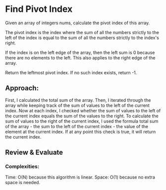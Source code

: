 # Find Pivot Index

Given an array of integers nums, calculate the pivot index of this array.

The pivot index is the index where the sum of all the numbers strictly to the left of the index is equal to the sum of all the numbers strictly to the index's right.

If the index is on the left edge of the array, then the left sum is 0 because there are no elements to the left. This also applies to the right edge of the array.

Return the leftmost pivot index. If no such index exists, return -1.

## Approach:

First, I calculated the total sum of the array. Then, I iterated through the array while keeping track of the sum of values to the left of the current index. Now at each index, I checked whether the sum of values to the left of the current index equals the sum of the values to the right. To calculate the sum of values to the right of the current index, I used the formula total sum of the array - the sum to the left of the current index - the value of the element at the current index. If at any point this check is true, it will return the current index.

## Review & Evaluate

### Complexities:

Time: O(N) because this algorithm is linear.
Space: O(1) because no extra space is needed.
